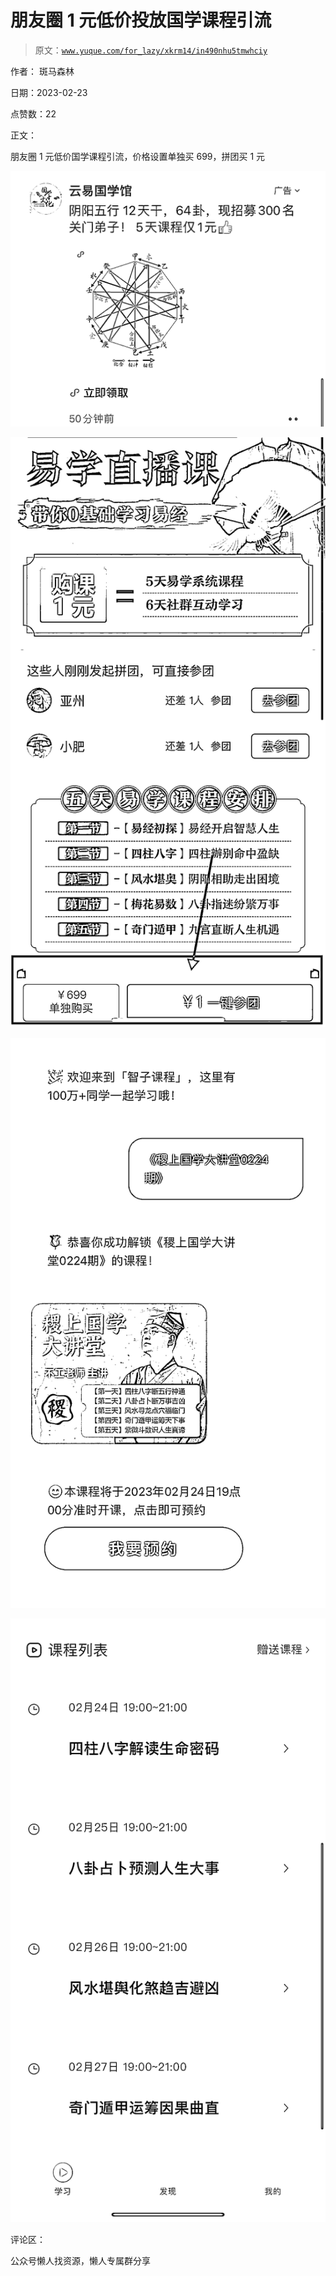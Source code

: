 # 朋友圈 1 元低价投放国学课程引流

> 原文：[`www.yuque.com/for_lazy/xkrm14/in490nhu5tmwhciy`](https://www.yuque.com/for_lazy/xkrm14/in490nhu5tmwhciy)



作者： 斑马森林



日期：2023-02-23



点赞数：22

<ne-card data-card-name="hr" data-card-type="block" id="Ln3S7" data-event-boundary="card">

正文：



朋友圈 1 元低价国学课程引流，价格设置单独买 699，拼团买 1 元



<ne-card data-card-name="image" data-card-type="inline" id="FZQ8j" data-event-boundary="card">![](img/b99d1178201bc9606fd6d305073b08be.png)</ne-card>



<ne-card data-card-name="image" data-card-type="inline" id="QirSD" data-event-boundary="card">![](img/e0b93a73ed3018d70b8ee3932ad9bb0d.png)</ne-card>



<ne-card data-card-name="image" data-card-type="inline" id="h8X3w" data-event-boundary="card">![](img/62862c9e41ade549fd3a65b04164d1d5.png)</ne-card>



<ne-card data-card-name="image" data-card-type="inline" id="paaha" data-event-boundary="card">![](img/bdff7f619bcecb851e3822d93e411dcf.png)</ne-card>

<ne-card data-card-name="hr" data-card-type="block" id="HiYBK" data-event-boundary="card">

评论区：

<ne-card data-card-name="hr" data-card-type="block" id="vBMXg" data-event-boundary="card">

公众号懒人找资源，懒人专属群分享

</ne-card></ne-card></ne-card>